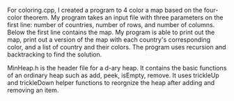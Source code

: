 For coloring.cpp, I created a program to 4 color a map based on the four-color theorem. My program takes an input file with three parameters on the first line: number of countries, number of rows, and number of columns. Below the first line contains the map. My program is able to print out the map, print out a version of the map with each country's corresponding color, and a list of country and their colors. The program uses recursion and backtracking to find the solution.

MinHeap.h is the header file for a d-ary heap. It contains the basic functions of an ordinary heap such as add, peek, isEmpty, remove. It uses trickleUp and trickleDown helper functions to reorgnize the heap after adding and removing an item.